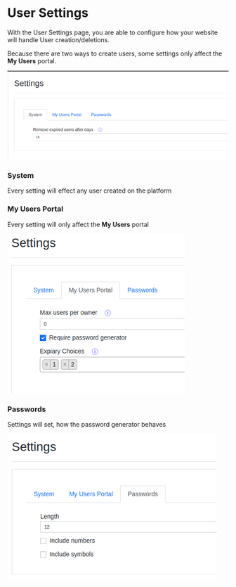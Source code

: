 # User Settings

With the User Settings page, you are able to configure how your website will handle User creation/deletions.&#x20;

Because there are two ways to create users, some settings only affect the **My Users** portal.

![](<../../.gitbook/assets/image (67).png>)

### System

Every setting will effect any user created on the platform

### My Users Portal

Every setting will only affect the **My Users** portal

![](<../../.gitbook/assets/image (65).png>)

### Passwords

Settings will set, how the password generator behaves

![](<../../.gitbook/assets/image (70).png>)
